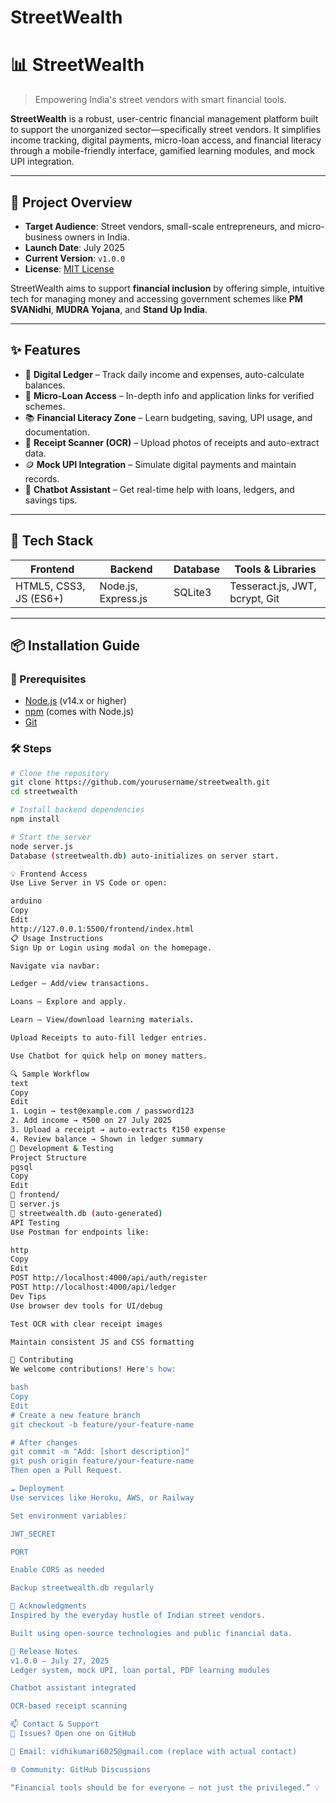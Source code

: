 # StreetWealth
# 📊 StreetWealth

> Empowering India's street vendors with smart financial tools.

**StreetWealth** is a robust, user-centric financial management platform built to support the unorganized sector—specifically street vendors. It simplifies income tracking, digital payments, micro-loan access, and financial literacy through a mobile-friendly interface, gamified learning modules, and mock UPI integration.

---

## 🚀 Project Overview

- **Target Audience**: Street vendors, small-scale entrepreneurs, and micro-business owners in India.  
- **Launch Date**: July 2025  
- **Current Version**: `v1.0.0`  
- **License**: [MIT License](LICENSE.md)  

StreetWealth aims to support **financial inclusion** by offering simple, intuitive tech for managing money and accessing government schemes like **PM SVANidhi**, **MUDRA Yojana**, and **Stand Up India**.

---

## ✨ Features

- 📒 **Digital Ledger** – Track daily income and expenses, auto-calculate balances.
- 💸 **Micro-Loan Access** – In-depth info and application links for verified schemes.
- 📚 **Financial Literacy Zone** – Learn budgeting, saving, UPI usage, and documentation.
- 🧾 **Receipt Scanner (OCR)** – Upload photos of receipts and auto-extract data.
- 🪙 **Mock UPI Integration** – Simulate digital payments and maintain records.
- 🤖 **Chatbot Assistant** – Get real-time help with loans, ledgers, and savings tips.

---

## 🧰 Tech Stack

| Frontend       | Backend        | Database | Tools & Libraries       |
|----------------|----------------|----------|--------------------------|
| HTML5, CSS3, JS (ES6+) | Node.js, Express.js | SQLite3   | Tesseract.js, JWT, bcrypt, Git |

---

## 📦 Installation Guide

### 🔧 Prerequisites
- [Node.js](https://nodejs.org/) (v14.x or higher)
- [npm](https://www.npmjs.com/) (comes with Node.js)
- [Git](https://git-scm.com/)

### 🛠️ Steps

```bash
# Clone the repository
git clone https://github.com/yourusername/streetwealth.git
cd streetwealth

# Install backend dependencies
npm install

# Start the server
node server.js
Database (streetwealth.db) auto-initializes on server start.

💡 Frontend Access
Use Live Server in VS Code or open:

arduino
Copy
Edit
http://127.0.0.1:5500/frontend/index.html
📋 Usage Instructions
Sign Up or Login using modal on the homepage.

Navigate via navbar:

Ledger – Add/view transactions.

Loans – Explore and apply.

Learn – View/download learning materials.

Upload Receipts to auto-fill ledger entries.

Use Chatbot for quick help on money matters.

🔍 Sample Workflow
text
Copy
Edit
1. Login → test@example.com / password123
2. Add income → ₹500 on 27 July 2025
3. Upload a receipt → auto-extracts ₹150 expense
4. Review balance → Shown in ledger summary
🧪 Development & Testing
Project Structure
pgsql
Copy
Edit
📁 frontend/
📄 server.js
📄 streetwealth.db (auto-generated)
API Testing
Use Postman for endpoints like:

http
Copy
Edit
POST http://localhost:4000/api/auth/register
POST http://localhost:4000/api/ledger
Dev Tips
Use browser dev tools for UI/debug

Test OCR with clear receipt images

Maintain consistent JS and CSS formatting

🔧 Contributing
We welcome contributions! Here's how:

bash
Copy
Edit
# Create a new feature branch
git checkout -b feature/your-feature-name

# After changes
git commit -m "Add: [short description]"
git push origin feature/your-feature-name
Then open a Pull Request.

☁️ Deployment
Use services like Heroku, AWS, or Railway

Set environment variables:

JWT_SECRET

PORT

Enable CORS as needed

Backup streetwealth.db regularly

🧠 Acknowledgments
Inspired by the everyday hustle of Indian street vendors.

Built using open-source technologies and public financial data.

📢 Release Notes
v1.0.0 – July 27, 2025
Ledger system, mock UPI, loan portal, PDF learning modules

Chatbot assistant integrated

OCR-based receipt scanning

📫 Contact & Support
💬 Issues? Open one on GitHub

📧 Email: vidhikumari6025@gmail.com (replace with actual contact)

🌐 Community: GitHub Discussions

“Financial tools should be for everyone — not just the privileged.” 💡
